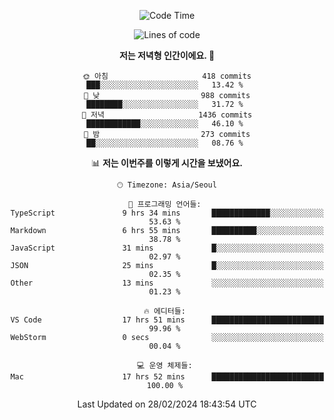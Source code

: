 <div align='center'>
 
<!--START_SECTION:waka-->
![Code Time](http://img.shields.io/badge/Code%20Time-3%2C418%20hrs%2014%20mins-blue)

![Lines of code](https://img.shields.io/badge/%EC%A0%80%EB%8A%94%20%EC%97%AC%ED%83%9C%EA%B9%8C%EC%A7%80%20-1.5%20million%20%EC%A4%84%EC%9D%98%20%EC%BD%94%EB%93%9C%EB%A5%BC%20%EC%9E%91%EC%84%B1%ED%96%88%EC%96%B4%EC%9A%94.-blue)

**저는 저녁형 인간이에요. 🦉** 

```text
🌞 아침                     418 commits         ███░░░░░░░░░░░░░░░░░░░░░░   13.42 % 
🌆 낮　                     988 commits         ████████░░░░░░░░░░░░░░░░░   31.72 % 
🌃 저녁                     1436 commits        ████████████░░░░░░░░░░░░░   46.10 % 
🌙 밤　                     273 commits         ██░░░░░░░░░░░░░░░░░░░░░░░   08.76 % 
```


📊 **저는 이번주를 이렇게 시간을 보냈어요.** 

```text
🕑︎ Timezone: Asia/Seoul

💬 프로그래밍 언어들: 
TypeScript               9 hrs 34 mins       █████████████░░░░░░░░░░░░   53.63 % 
Markdown                 6 hrs 55 mins       ██████████░░░░░░░░░░░░░░░   38.78 % 
JavaScript               31 mins             █░░░░░░░░░░░░░░░░░░░░░░░░   02.97 % 
JSON                     25 mins             █░░░░░░░░░░░░░░░░░░░░░░░░   02.35 % 
Other                    13 mins             ░░░░░░░░░░░░░░░░░░░░░░░░░   01.23 % 

🔥 에디터들: 
VS Code                  17 hrs 51 mins      █████████████████████████   99.96 % 
WebStorm                 0 secs              ░░░░░░░░░░░░░░░░░░░░░░░░░   00.04 % 

💻 운영 체제들: 
Mac                      17 hrs 52 mins      █████████████████████████   100.00 % 
```


 Last Updated on 28/02/2024 18:43:54 UTC
<!--END_SECTION:waka-->
 </div>
<!---
Emewjin/Emewjin is a ✨ special ✨ repository because its `README.md` (this file) appears on your GitHub profile.
You can click the Preview link to take a look at your changes.
--->
